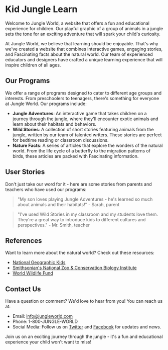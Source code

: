 <!--font:Poppins-->

# Kid Jungle Learn

Welcome to Jungle World, a website that offers a fun and educational experience for children. Our playful graphic of a group of animals in a jungle sets the tone for an exciting adventure that will spark your child's curiosity.

At Jungle World, we believe that learning should be enjoyable. That's why we've created a website that combines interactive games, engaging stories, and Fas<wbr>ci<wbr>na<wbr>ting facts about the natural world. Our team of experienced educators and designers have crafted a unique learning experience that will inspire children of all ages.

## Our Programs

We offer a range of programs designed to cater to different age groups and interests. From preschoolers to teenagers, there's something for everyone at Jungle World. Our programs include:

-   **Jungle Adventures**: An interactive game that takes children on a journey through the jungle, where they'll encounter exotic animals and learn about their habitats and behaviors.
-   **Wild Stories**: A collection of short stories featuring animals from the jungle, written by our team of talented writers. These stories are perfect for bedtime reading or classroom discussions.
-   **Nature Facts**: A series of articles that explore the wonders of the natural world. From the life cycle of a butterfly to the migration patterns of birds, these articles are packed with Fas<wbr>ci<wbr>na<wbr>ting information.

## User Stories

Don't just take our word for it - here are some stories from parents and teachers who have used our programs:

> "My son loves playing Jungle Adventures - he's learned so much about animals and their habitats!" - Sarah, parent

> "I've used Wild Stories in my classroom and my students love them. They're a great way to introduce kids to different cultures and perspectives." - Mr. Smith, teacher

## References

Want to learn more about the natural world? Check out these resources:

-   [National Geographic Kids](#)
-   [Smithsonian's National Zoo & Conservation Biology Institute](#)
-   [World Wildlife Fund](#)

## Contact Us

Have a question or comment? We'd love to hear from you! You can reach us at:

-   Email: info@jungleworld.com
-   Phone: 1-800-JUNGLE-WORLD
-   Social Media: Follow us on [Twitter](#) and [Facebook](#) for updates and news.

Join us on an exciting journey through the jungle - it's a fun and educational experience your child won't want to miss!

<!--

Write me content for website with wallpaper which alt text is:

"A playful graphic of a group of animals in a jungle for a children's or education website"

The name/title of the page should not be 1:1 copy of the alt text but rather a real content of the website which is using this wallpaper.

- Use markdown format
- Start with heading
- Heading should be short and concise
- The content should look like a real website
- The website should not be about the wallpaper, wallpaper is just a related background
- Heading should be contain work "wallpaper" or "background"
- Include real sections like references, contact, user stories, etc. use things relevant to the page purpose.
- Feel free to use structure like headings, bullets, numbering, blockquotes, paragraphs, horizontal lines, etc.
- You can use formatting like bold or _italic_
- You can include UTF-8 emojis
- Links should be only #hash anchors (and you can refer to the document itself)
- Do not include images


---


# Welcome to the Jungle: Exploring the Wild Side of Learning

Looking for a fun and educational way to engage your child's curiosity? Look no further than our jungle-themed website! Our playful graphic of a group of animals in a jungle sets the tone for a wild adventure that will spark your child's imagination.

## About Us

At Jungle Learning, we believe that education should be fun and exciting. That's why we've created a website that combines interactive games, engaging stories, and Fas<wbr>ci<wbr>na<wbr>ting facts about the natural world. Our team of experienced educators and designers have crafted a unique learning experience that will inspire children of all ages.

## Our Programs

We offer a range of programs designed to cater to different age groups and interests. From preschoolers to teenagers, there's something for everyone at Jungle Learning. Our programs include:

- **Jungle Adventures**: An interactive game that takes children on a journey through the jungle, where they'll encounter exotic animals and learn about their habitats and behaviors.
- **Wild Stories**: A collection of short stories featuring animals from the jungle, written by our team of talented writers. These stories are perfect for bedtime reading or classroom discussions.
- **Nature Facts**: A series of articles that explore the wonders of the natural world. From the life cycle of a butterfly to the migration patterns of birds, these articles are packed with Fas<wbr>ci<wbr>na<wbr>ting information.

## User Stories

Don't just take our word for it - here are some stories from parents and teachers who have used our programs:

> "My son loves playing Jungle Adventures - he's learned so much about animals and their habitats!" - Sarah, parent

> "I've used Wild Stories in my classroom and my students love them. They're a great way to introduce kids to different cultures and perspectives." - Mr. Smith, teacher

## References

Want to learn more about the natural world? Check out these resources:

- [National Geographic Kids](#)
- [Smithsonian's National Zoo & Conservation Biology Institute](#)
- [World Wildlife Fund](#)

## Contact Us

Have a question or comment? We'd love to hear from you! You can reach us at:

- Email: info@junglelearning.com
- Phone: 1-800-JUNGLE-LEARNING
- Social Media: Follow us on [Twitter](#) and [Facebook](#) for updates and news.

Join us on a journey through the jungle - it's a wild ride you won't want to miss!


---


Heading is too long, rewrite whole content.


---


# Discover the Jungle: A Fun and Educational Experience for Kids

Welcome to our jungle-themed website! Our playful graphic of a group of animals in a jungle sets the tone for an exciting adventure that will inspire your child's curiosity.

At Discover the Jungle, we believe that learning should be enjoyable. That's why we've created a website that combines interactive games, engaging stories, and Fas<wbr>ci<wbr>na<wbr>ting facts about the natural world. Our team of experienced educators and designers have crafted a unique learning experience that will spark your child's imagination.

## Our Programs

We offer a range of programs designed to cater to different age groups and interests. From preschoolers to teenagers, there's something for everyone at Discover the Jungle. Our programs include:

- **Jungle Adventures**: An interactive game that takes children on a journey through the jungle, where they'll encounter exotic animals and learn about their habitats and behaviors.
- **Wild Stories**: A collection of short stories featuring animals from the jungle, written by our team of talented writers. These stories are perfect for bedtime reading or classroom discussions.
- **Nature Facts**: A series of articles that explore the wonders of the natural world. From the life cycle of a butterfly to the migration patterns of birds, these articles are packed with Fas<wbr>ci<wbr>na<wbr>ting information.

## User Stories

Don't just take our word for it - here are some stories from parents and teachers who have used our programs:

> "My son loves playing Jungle Adventures - he's learned so much about animals and their habitats!" - Sarah, parent

> "I've used Wild Stories in my classroom and my students love them. They're a great way to introduce kids to different cultures and perspectives." - Mr. Smith, teacher

## References

Want to learn more about the natural world? Check out these resources:

- [National Geographic Kids](#)
- [Smithsonian's National Zoo & Conservation Biology Institute](#)
- [World Wildlife Fund](#)

## Contact Us

Have a question or comment? We'd love to hear from you! You can reach us at:

- Email: info@discoverthejungle.com
- Phone: 1-800-JUNGLE-LEARNING
- Social Media: Follow us on [Twitter](#) and [Facebook](#) for updates and news.

Join us on an exciting journey through the jungle - it's a fun and educational experience your child won't want to miss!


---


Heading is too long, rewrite whole content.


---


# Jungle Fun: Explore the Wild Side of Learning

Welcome to Jungle Fun, a website that combines education and entertainment for children. Our playful graphic of a group of animals in a jungle sets the tone for an exciting adventure that will spark your child's curiosity.

Our team of experienced educators and designers have created a unique learning experience that will inspire children of all ages. We believe that learning should be fun and engaging, which is why we've developed a range of programs designed to cater to different age groups and interests.

## Our Programs

At Jungle Fun, we offer a variety of programs that will take your child on a journey through the jungle. Here are some of our most popular programs:

- **Jungle Adventures**: An interactive game that takes children on a journey through the jungle, where they'll encounter exotic animals and learn about their habitats and behaviors.
- **Wild Stories**: A collection of short stories featuring animals from the jungle, written by our team of talented writers. These stories are perfect for bedtime reading or classroom discussions.
- **Nature Facts**: A series of articles that explore the wonders of the natural world. From the life cycle of a butterfly to the migration patterns of birds, these articles are packed with Fas<wbr>ci<wbr>na<wbr>ting information.

## User Stories

Here are some stories from parents and teachers who have used our programs:

> "My daughter loves playing Jungle Adventures - she's learned so much about animals and their habitats!" - Maria, parent

> "I've used Wild Stories in my classroom and my students love them. They're a great way to introduce kids to different cultures and perspectives." - Mrs. Johnson, teacher

## References

If you want to learn more about the natural world, check out these resources:

- [National Geographic Kids](#)
- [Smithsonian's National Zoo & Conservation Biology Institute](#)
- [World Wildlife Fund](#)

## Contact Us

Do you have any questions or comments? We'd love to hear from you! You can reach us at:

- Email: info@junglefun.com
- Phone: 1-800-JUNGLE-FUN
- Social Media: Follow us on [Twitter](#) and [Facebook](#) for updates and news.

Join us on a wild adventure through the jungle - it's an experience your child won't forget!


---


Heading is too long, rewrite whole content.


---


# Jungle World: An Exciting Learning Experience for Kids

Welcome to Jungle World, a website that offers a fun and educational experience for children. Our playful graphic of a group of animals in a jungle sets the tone for an exciting adventure that will spark your child's curiosity.

At Jungle World, we believe that learning should be enjoyable. That's why we've created a website that combines interactive games, engaging stories, and Fas<wbr>ci<wbr>na<wbr>ting facts about the natural world. Our team of experienced educators and designers have crafted a unique learning experience that will inspire children of all ages.

## Our Programs

We offer a range of programs designed to cater to different age groups and interests. From preschoolers to teenagers, there's something for everyone at Jungle World. Our programs include:

- **Jungle Adventures**: An interactive game that takes children on a journey through the jungle, where they'll encounter exotic animals and learn about their habitats and behaviors.
- **Wild Stories**: A collection of short stories featuring animals from the jungle, written by our team of talented writers. These stories are perfect for bedtime reading or classroom discussions.
- **Nature Facts**: A series of articles that explore the wonders of the natural world. From the life cycle of a butterfly to the migration patterns of birds, these articles are packed with Fas<wbr>ci<wbr>na<wbr>ting information.

## User Stories

Don't just take our word for it - here are some stories from parents and teachers who have used our programs:

> "My son loves playing Jungle Adventures - he's learned so much about animals and their habitats!" - Sarah, parent

> "I've used Wild Stories in my classroom and my students love them. They're a great way to introduce kids to different cultures and perspectives." - Mr. Smith, teacher

## References

Want to learn more about the natural world? Check out these resources:

- [National Geographic Kids](#)
- [Smithsonian's National Zoo & Conservation Biology Institute](#)
- [World Wildlife Fund](#)

## Contact Us

Have a question or comment? We'd love to hear from you! You can reach us at:

- Email: info@jungleworld.com
- Phone: 1-800-JUNGLE-WORLD
- Social Media: Follow us on [Twitter](#) and [Facebook](#) for updates and news.

Join us on an exciting journey through the jungle - it's a fun and educational experience your child won't want to miss!


---


Write me a Google font which is best fitting for the website.

Pick from the list:
- Dancing Script
- Montserrat
- Lobster
- Raleway
- Roboto
- Lato
- Futura
- Great Vibes
- Playfair Display
- Inter
- Barlow Condensed
- Poppins
- Alegreya
- Open Sans
- IBM Plex Sans
- Orbitron
- Exo 2


Write just the font name nothing else.


---


Poppins

-->
